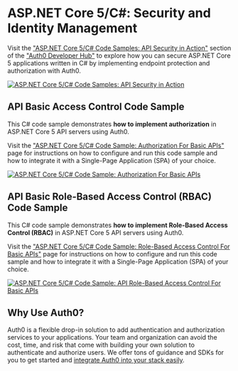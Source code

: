 # ASP.NET Core 5/C#: Security and Identity Management

Visit the ["ASP.NET Core 5/C# Code Samples: API Security in Action"](https://auth0.com/developers/hub/code-samples/api/aspnet-core-5-csharp) section of the ["Auth0 Developer Hub"](https://auth0.com/developers/hub) to explore how you can secure ASP.NET Core 5 applications written in C# by implementing endpoint protection and authorization with Auth0.

[![ASP.NET Core 5/C# Code Samples: API Security in Action](https://cdn.auth0.com/blog/hub/code-samples/api/aspnet-core-5-csharp.png)](https://auth0.com/developers/hub/code-samples/api/aspnet-core-5-csharp)

## API Basic Access Control Code Sample

This C# code sample demonstrates **how to implement authorization** in ASP.NET Core 5 API servers using Auth0.

Visit the ["ASP.NET Core 5/C# Code Sample: Authorization For Basic APIs"](https://auth0.com/developers/hub/code-samples/api/aspnet-core-5-csharp/basic-authorization) page for instructions on how to configure and run this code sample and how to integrate it with a Single-Page Application (SPA) of your choice.

[![ASP.NET Core 5/C# Code Sample: Authorization For Basic APIs](https://cdn.auth0.com/blog/hub/code-samples/api/aspnet-core-5-csharp/basic-authorization.png)](https://auth0.com/developers/hub/code-samples/api/aspnet-core-5-csharp/basic-authorization)



## API Basic Role-Based Access Control (RBAC) Code Sample

This C# code sample demonstrates **how to implement Role-Based Access Control (RBAC)** in ASP.NET Core 5 API servers using Auth0.

Visit the ["ASP.NET Core 5/C# Code Sample: Role-Based Access Control For Basic APIs"](https://auth0.com/developers/hub/code-samples/api/aspnet-core-5-csharp/basic-role-based-access-control) page for instructions on how to configure and run this code sample and how to integrate it with a Single-Page Application (SPA) of your choice.

[![ASP.NET Core 5/C# Code Sample: API Role-Based Access Control For Basic APIs](https://cdn.auth0.com/blog/hub/code-samples/api/aspnet-core-5-csharp/basic-role-based-access-control.png)](https://auth0.com/developers/hub/code-samples/api/aspnet-core-5-csharp/basic-role-based-access-control)



## Why Use Auth0?

Auth0 is a flexible drop-in solution to add authentication and authorization services to your applications. Your team and organization can avoid the cost, time, and risk that come with building your own solution to authenticate and authorize users. We offer tons of guidance and SDKs for you to get started and [integrate Auth0 into your stack easily](https://auth0.com/developers/hub/code-samples/full-stack).